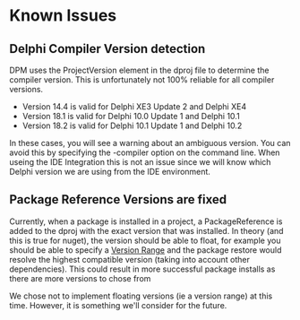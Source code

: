 # Known Issues

## Delphi Compiler Version detection

DPM uses the ProjectVersion element in the dproj file to determine the compiler version. This is unfortunately not 100% reliable for all compiler versions.

- Version 14.4 is valid for Delphi XE3 Update 2 and Delphi XE4
- Version 18.1 is valid for Delphi 10.0 Update 1 and Delphi 10.1
- Version 18.2 is valid for Delphi 10.1 Update 1 and Delphi 10.2

In these cases, you will see a warning about an ambiguous version. You can avoid this by specifying the -compiler option on the command line. When useing the IDE Integration this is not an issue since we will know which Delphi version we are using from the IDE environment.

## Package Reference Versions are fixed

Currently, when a package is installed in a project, a PackageReference is added to the dproj with the exact version that was installed. In theory (and this is true for nuget), the version should be able to float, for example you should be able to specify a [Version Range](../concepts/version-range.md) and the package restore would resolve the highest compatible version (taking into account other dependencies). This could result in more successful package installs as there are more versions to chose from

We chose not to implement floating versions (ie a version range) at this time. However, it is something we'll consider for the future.
